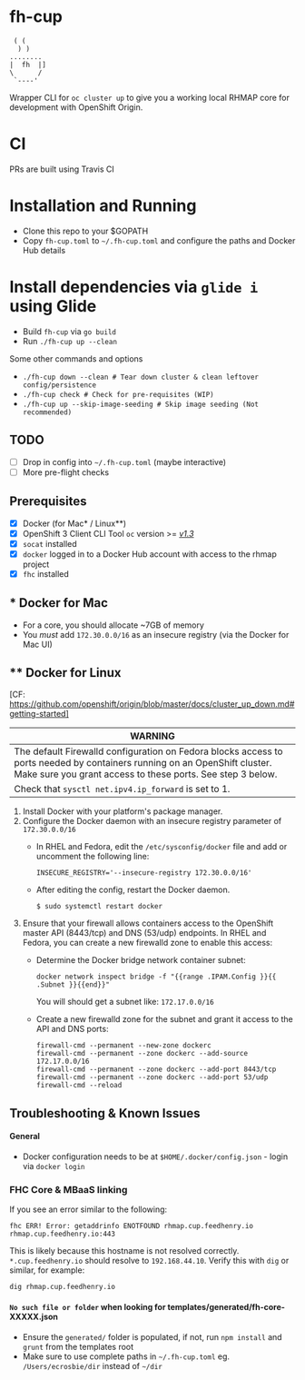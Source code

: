 # fh-cup
```
 ( (
  ) )
........
|  fh  |]
\      /
 `----'
```

Wrapper CLI for `oc cluster up` to give you a working local RHMAP core for development with OpenShift Origin.

# CI
PRs are built using Travis CI

# Installation and Running

* Clone this repo to your $GOPATH
* Copy `fh-cup.toml` to `~/.fh-cup.toml` and configure the paths and Docker Hub details
# Install dependencies via `glide i` using Glide
* Build `fh-cup` via `go build`
* Run `./fh-cup up --clean`

Some other commands and options

* `./fh-cup down --clean # Tear down cluster & clean leftover config/persistence`
* `./fh-cup check # Check for pre-requisites (WIP)`
* `./fh-cup up --skip-image-seeding # Skip image seeding (Not recommended)` 

## TODO
- [ ] Drop in config into `~/.fh-cup.toml` (maybe interactive)
- [ ] More pre-flight checks

## Prerequisites

- [x] Docker (for Mac* / Linux**)
- [x] OpenShift 3 Client CLI Tool `oc` version >= *[v1.3](https://github.com/openshift/origin/releases/tag/v1.3.1)*
- [x] `socat` installed
- [x] `docker` logged in to a Docker Hub account with access to the rhmap project
- [x] `fhc` installed

## * Docker for Mac
- For a core, you should allocate ~7GB of memory
- You *must* add `172.30.0.0/16` as an insecure registry (via the Docker for Mac UI)

## ** Docker for Linux

[CF: https://github.com/openshift/origin/blob/master/docs/cluster_up_down.md#getting-started]

| WARNING |
| ------- |
| The default Firewalld configuration on Fedora blocks access to ports needed by containers running on an OpenShift cluster. Make sure you grant access to these ports. See step 3 below. |
| Check that `sysctl net.ipv4.ip_forward` is set to 1. |

1. Install Docker with your platform's package manager.
2. Configure the Docker daemon with an insecure registry parameter of `172.30.0.0/16`
   - In RHEL and Fedora, edit the `/etc/sysconfig/docker` file and add or uncomment the following line:
     ```
     INSECURE_REGISTRY='--insecure-registry 172.30.0.0/16'
     ```

   - After editing the config, restart the Docker daemon.
     ```
     $ sudo systemctl restart docker
     ```
3. Ensure that your firewall allows containers access to the OpenShift master API (8443/tcp) and DNS (53/udp) endpoints.
   In RHEL and Fedora, you can create a new firewalld zone to enable this access:
   - Determine the Docker bridge network container subnet:
     ```
     docker network inspect bridge -f "{{range .IPAM.Config }}{{ .Subnet }}{{end}}"
     ```
     You will should get a subnet like: ```172.17.0.0/16```

   - Create a new firewalld zone for the subnet and grant it access to the API and DNS ports:
     ```
     firewall-cmd --permanent --new-zone dockerc
     firewall-cmd --permanent --zone dockerc --add-source 172.17.0.0/16
     firewall-cmd --permanent --zone dockerc --add-port 8443/tcp
     firewall-cmd --permanent --zone dockerc --add-port 53/udp
     firewall-cmd --reload
     ```

## Troubleshooting & Known Issues

#### General

* Docker configuration needs to be at `$HOME/.docker/config.json` - login via `docker login`

### FHC Core & MBaaS linking

If you see an error similar to the following:

```
fhc ERR! Error: getaddrinfo ENOTFOUND rhmap.cup.feedhenry.io rhmap.cup.feedhenry.io:443
```

This is likely because this hostname is not resolved correctly. `*.cup.feedhenry.io` should resolve to `192.168.44.10`. Verify this with `dig` or similar, for example:

```
dig rhmap.cup.feedhenry.io
```

#### `No such file or folder` when looking for templates/generated/fh-core-XXXXX.json

* Ensure the `generated/` folder is populated, if not, run `npm install` and `grunt` from the templates root
* Make sure to use complete paths in `~/.fh-cup.toml` eg. `/Users/ecrosbie/dir` instead of `~/dir`
